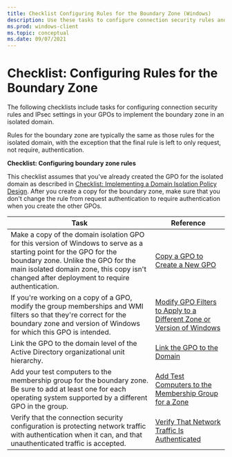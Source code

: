 ```yaml
---
title: Checklist Configuring Rules for the Boundary Zone (Windows)
description: Use these tasks to configure connection security rules and IPsec settings in your GPOs to implement the boundary zone in an isolated domain.
ms.prod: windows-client
ms.topic: conceptual
ms.date: 09/07/2021
---
```


# Checklist: Configuring Rules for the Boundary Zone


The following checklists include tasks for configuring connection security rules and IPsec settings in your GPOs to implement the boundary zone in an isolated domain.

Rules for the boundary zone are typically the same as those rules for the isolated domain, with the exception that the final rule is left to only request, not require, authentication.

**Checklist: Configuring boundary zone rules**

This checklist assumes that you've already created the GPO for the isolated domain as described in [Checklist: Implementing a Domain Isolation Policy Design](checklist-implementing-a-domain-isolation-policy-design.md). After you create a copy for the boundary zone, make sure that you don't change the rule from request authentication to require authentication when you create the other GPOs.

| Task | Reference |
| - | - |
| Make a copy of the domain isolation GPO for this version of Windows to serve as a starting point for the GPO for the boundary zone. Unlike the GPO for the main isolated domain zone, this copy isn't changed after deployment to require authentication.| [Copy a GPO to Create a New GPO](copy-a-gpo-to-create-a-new-gpo.md) |
| If you're working on a copy of a GPO, modify the group memberships and WMI filters so that they're correct for the boundary zone and version of Windows for which this GPO is intended.| [Modify GPO Filters to Apply to a Different Zone or Version of Windows](modify-gpo-filters-to-apply-to-a-different-zone-or-version-of-windows.md) |
| Link the GPO to the domain level of the Active Directory organizational unit hierarchy.| [Link the GPO to the Domain](link-the-gpo-to-the-domain.md)| 
| Add your test computers to the membership group for the boundary zone. Be sure to add at least one for each operating system supported by a different GPO in the group.| [Add Test Computers to the Membership Group for a Zone](add-test-devices-to-the-membership-group-for-a-zone.md)| 
| Verify that the connection security configuration is protecting network traffic with authentication when it can, and that unauthenticated traffic is accepted. | [Verify That Network Traffic Is Authenticated](verify-that-network-traffic-is-authenticated.md)| 
